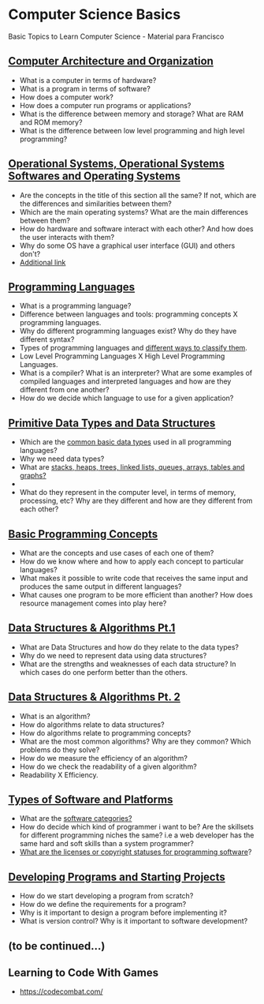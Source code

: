 # Computer Science Basics

Basic Topics to Learn Computer Science - Material para Francisco

## [Computer Architecture and Organization](https://www.britannica.com/science/computer-science/Architecture-and-organization)

-  What is a computer in terms of hardware? 
-  What is a program in terms of software?
-  How does a computer work?
-  How does a computer run programs or applications?
-  What is the difference between memory and storage? What are RAM and ROM memory?
-  What is the difference between low level programming and high level programming?

## [Operational Systems, Operational Systems Softwares and Operating Systems](https://en.wikipedia.org/wiki/Operating_system)

-  Are the concepts in the title of this section all the same? If not, which are the differences and similarities between them?
-  Which are the main operating systems? What are the main differences between them?
-  How do hardware and software interact with each other? And how does the user interacts with them?
-  Why do some OS have a graphical user interface (GUI) and others don't? 
-  [Additional link](https://edu.gcfglobal.org/en/computerbasics/understanding-operating-systems/1/)

## [Programming Languages](https://www.codecademy.com/resources/blog/programming-languages/)

-  What is a programming language?
-  Difference between languages and tools: programming concepts X programming languages.
-  Why do different programming languages exist? Why do they have different syntax?
-  Types of programming languages and [different ways to classify them](https://www.coursera.org/articles/types-programming-language).
-  Low Level Programming Languages X High Level Programming Languages.
-  What is a compiler? What is an interpreter? What are some examples of compiled languages and interpreted languages and how are they different from one another?
-  How do we decide which language to use for a given application?

## [Primitive Data Types and Data Structures](https://amplitude.com/blog/data-types)

-  Which are the [common basic data types](https://developer.mozilla.org/en-US/docs/Glossary/Primitive) used in all programming languages?
-  Why we need data types?
-  What are [stacks, heaps, trees, linked lists, queues, arrays, tables and graphs?](https://www.educative.io/answers/what-are-the-basic-fundamental-concepts-of-programming)
- 
-  What do they represent in the computer level, in terms of memory, processing, etc? Why are they different and how are they different from each other?

## [Basic Programming Concepts](https://www.educative.io/answers/what-are-the-basic-fundamental-concepts-of-programming)

-  What are the concepts and use cases of each one of them?
-  How do we know where and  how to apply each concept to particular languages?
-  What makes it possible to write code that receives the same input and produces the same output in different languages?
-  What causes one program to be more efficient than another? How does resource management comes into play here? 

## [Data Structures & Algorithms Pt.1](https://techdevguide.withgoogle.com/paths/data-structures-and-algorithms/)

-  What are Data Structures and how do they relate to the data types?
-  Why do we need to represent data using data structures?
-  What are the strengths and weaknesses of each data structure? In which cases do one perform better than the others.

## [Data Structures & Algorithms Pt. 2](https://techdevguide.withgoogle.com/paths/data-structures-and-algorithms/)

-  What is an algorithm?
-  How do algorithms relate to data structures?
-  How do algorithms relate to programming concepts?
-  What are the most common algorithms? Why are they common? Which problems do they solve?
-  How do we measure the efficiency of an algorithm?
-  How do we check the readability of a given algorithm?
-  Readability X Efficiency.

## [Types of Software and Platforms](https://www.coderus.com/software-101-a-complete-guide-to-the-different-types-of-software/)

-  What are the [software categories?](https://en.wikipedia.org/wiki/Software_categories)
-  How do decide which kind of programmer i want to be? Are the skillsets for different programming niches the same? i.e a web developer has the same hard and soft skills than a system programmer?
-  [What are the licenses or copyright statuses for programming software](https://en.wikipedia.org/wiki/Software_categories#Copyright_status)?

## [Developing Programs and Starting Projects](https://www.freecodecamp.org/news/follow-these-key-steps-to-start-a-successful-software-development-project-163c838e8fe1/)

-  How do we start developing a program from scratch?
-  How do we define the requirements for a program?
-  Why is it important to design a program before implementing it?
-  What is version control? Why is it important to software development?

## (to be continued...)

## Learning to Code With Games

- https://codecombat.com/
